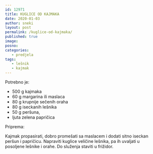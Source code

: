 ```yaml
---
id: 12971
title: KUGLICE OD KAJMAKA
date: 2020-01-03
author: sneki
layout: post
permalink: /kuglice-od-kajmaka/
published: true
image: 
posno: 
categories:
   - predjela
tags:
   - lešnik
   - kajmak
---
```

Potrebno je:

* 500 g kajmaka 
* 60 g margarina ili maslaca   
* 80 g krupnije sečenih oraha
* 80 g iseckanih lešnika
* 50 g peršuna,
* ljuta zelena papričica

Priprema:

Kajmak propasirati, dobro promešati sa maslacem i dodati sitno iseckan peršun i papričicu. Napraviti
kuglice veličine lešnika, pa ih uvaljati u posoljene lešnike i orahe. Do služenja staviti u frižidor.

  

